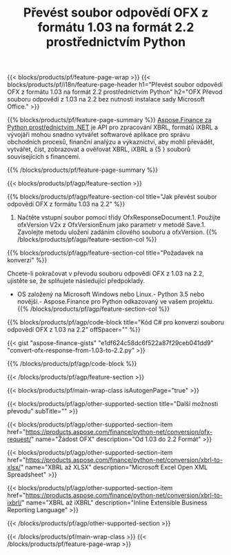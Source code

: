 ﻿---
title: Převést soubor odpovědí OFX z formátu 1.03 na formát 2.2 prostřednictvím Python
description: Ukázkový kód pro OFX soubor požadavku z 1.03 na 2.2 Python konverzi. Použijte API ukázkový kód pro dávkovou konverzi požadavku OFX v aplikacích založených na Python. 
url: /cs/python-net/conversion/ofx-response/
family: finance
platformtag: python
feature: conversion
informat: OFX Response 1.03
outformat: OFX Response 2.2
otherformats: OFX Response
---
{{< blocks/products/pf/feature-page-wrap >}}
{{< blocks/products/pf/i18n/feature-page-header h1="Převést soubor odpovědí OFX z formátu 1.03 na formát 2.2 prostřednictvím Python" h2="OFX Převod souboru odpovědí z 1.03 na 2.2 bez nutnosti instalace sady Microsoft Office." >}}

{{% blocks/products/pf/feature-page-summary %}}
[Aspose.Finance za Python prostřednictvím .NET](https://products.aspose.com/finance/python-net/) je API pro zpracování XBRL, formátů iXBRL a vývojáři mohou snadno vytvářet softwarové aplikace pro správu obchodních procesů, finanční analýzu a výkaznictví, aby mohli převádět, vytvářet, číst, zobrazovat a ověřovat XBRL, iXBRL a {5 } souborů souvisejících s financemi. 

{{% /blocks/products/pf/feature-page-summary %}}

{{< blocks/products/pf/agp/feature-section >}}

{{% blocks/products/pf/agp/feature-section-col title="Jak převést soubor odpovědí OFX z formátu 1.03 na 2.2" %}}
1. Načtěte vstupní soubor pomocí třídy OfxResponseDocument.1. Použijte ofxVersion V2x z OfxVersionEnum jako parametr v metodě Save.1. Zavolejte metodu uložení zadáním cílového souboru a ofxVersion.
{{% /blocks/products/pf/agp/feature-section-col %}}

{{% blocks/products/pf/agp/feature-section-col title="Požadavek na konverzi" %}}

Chcete-li pokračovat v převodu souboru odpovědí OFX z 1.03 na 2.2, ujistěte se, že splňujete následující předpoklady. 
- OS založený na Microsoft Windows nebo Linux.- Python 3.5 nebo novější.- Aspose.Finance pro Python odkazovaný ve vašem projektu.{{% /blocks/products/pf/agp/feature-section-col %}}

{{% blocks/products/pf/agp/code-block title="Kód C# pro konverzi souboru odpovědí OFX z 1.03 na 2.2" offSpacer="" %}}

{{< gist "aspose-finance-gists" "e1df624c58dc6f522a87f29ceb041dd9" "convert-ofx-response-from-1.03-to-2.2.py" >}}

{{% /blocks/products/pf/agp/code-block %}}

{{< /blocks/products/pf/agp/feature-section >}}

{{< blocks/products/pf/main-wrap-class isAutogenPage="true" >}}

{{< blocks/products/pf/agp/other-supported-section title="Další možnosti převodu" subTitle="" >}}

{{< blocks/products/pf/agp/other-supported-section-item href="https://products.aspose.com/finance/python-net/conversion/ofx-request/" name="Žádost OFX" description="Od 1.03 do 2.2 Formát" >}}

{{< blocks/products/pf/agp/other-supported-section-item href="https://products.aspose.com/finance/python-net/conversion/xbrl-to-xlsx/" name="XBRL až XLSX" description="Microsoft Excel Open XML Spreadsheet" >}}

{{< blocks/products/pf/agp/other-supported-section-item href="https://products.aspose.com/finance/python-net/conversion/xbrl-to-ixbrl/" name="XBRL až iXBRL" description="Inline Extensible Business Reporting Language" >}}

{{< /blocks/products/pf/agp/other-supported-section >}}

{{< /blocks/products/pf/main-wrap-class >}}
{{< /blocks/products/pf/feature-page-wrap >}}